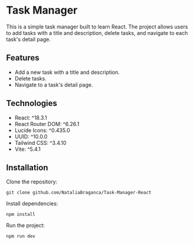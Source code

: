 # Task Manager

This is a simple task manager built to learn React. The project allows users to add tasks with a title and description, delete tasks, and navigate to each task's detail page.

## Features

- Add a new task with a title and description.
- Delete tasks.
- Navigate to a task's detail page.

## Technologies

- React: ^18.3.1
- React Router DOM: ^6.26.1
- Lucide Icons: ^0.435.0
- UUID: ^10.0.0
- Tailwind CSS: ^3.4.10
- Vite: ^5.4.1

## Installation

Clone the repository:

```
git clone github.com/NataliaBraganca/Task-Manager-React
```

Install dependencies:

```
npm install
```

Run the project:

```
npm run dev
```
